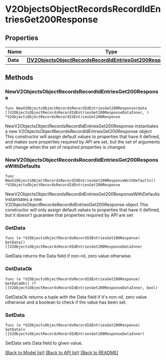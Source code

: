 # V2ObjectsObjectRecordsRecordIdEntriesGet200Response

## Properties

Name | Type | Description | Notes
------------ | ------------- | ------------- | -------------
**Data** | [**[]V2ObjectsObjectRecordsRecordIdEntriesGet200ResponseDataInner**](V2ObjectsObjectRecordsRecordIdEntriesGet200ResponseDataInner.md) |  | 

## Methods

### NewV2ObjectsObjectRecordsRecordIdEntriesGet200Response

`func NewV2ObjectsObjectRecordsRecordIdEntriesGet200Response(data []V2ObjectsObjectRecordsRecordIdEntriesGet200ResponseDataInner, ) *V2ObjectsObjectRecordsRecordIdEntriesGet200Response`

NewV2ObjectsObjectRecordsRecordIdEntriesGet200Response instantiates a new V2ObjectsObjectRecordsRecordIdEntriesGet200Response object
This constructor will assign default values to properties that have it defined,
and makes sure properties required by API are set, but the set of arguments
will change when the set of required properties is changed

### NewV2ObjectsObjectRecordsRecordIdEntriesGet200ResponseWithDefaults

`func NewV2ObjectsObjectRecordsRecordIdEntriesGet200ResponseWithDefaults() *V2ObjectsObjectRecordsRecordIdEntriesGet200Response`

NewV2ObjectsObjectRecordsRecordIdEntriesGet200ResponseWithDefaults instantiates a new V2ObjectsObjectRecordsRecordIdEntriesGet200Response object
This constructor will only assign default values to properties that have it defined,
but it doesn't guarantee that properties required by API are set

### GetData

`func (o *V2ObjectsObjectRecordsRecordIdEntriesGet200Response) GetData() []V2ObjectsObjectRecordsRecordIdEntriesGet200ResponseDataInner`

GetData returns the Data field if non-nil, zero value otherwise.

### GetDataOk

`func (o *V2ObjectsObjectRecordsRecordIdEntriesGet200Response) GetDataOk() (*[]V2ObjectsObjectRecordsRecordIdEntriesGet200ResponseDataInner, bool)`

GetDataOk returns a tuple with the Data field if it's non-nil, zero value otherwise
and a boolean to check if the value has been set.

### SetData

`func (o *V2ObjectsObjectRecordsRecordIdEntriesGet200Response) SetData(v []V2ObjectsObjectRecordsRecordIdEntriesGet200ResponseDataInner)`

SetData sets Data field to given value.



[[Back to Model list]](../README.md#documentation-for-models) [[Back to API list]](../README.md#documentation-for-api-endpoints) [[Back to README]](../README.md)


